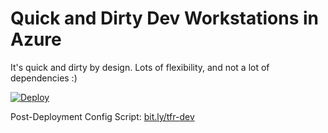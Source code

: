 # Quick and Dirty Dev Workstations in Azure

It's quick and dirty by design. Lots of flexibility, and not a lot of dependencies :) 

[![Deploy](http://azuredeploy.net/deploybutton.png)](https://portal.azure.com/#create/Microsoft.Template/uri/https%3A%2F%2Fraw.githubusercontent.com%2FThmsRynr%2Fdev-workstation%2Fmaster%2Fazuredeploy.json)

Post-Deployment Config Script: [bit.ly/tfr-dev](http://bit.ly/tfr-dev)
